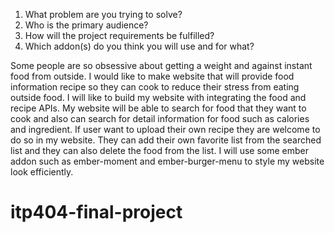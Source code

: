 1. What problem are you trying to solve?
2. Who is the primary audience?
3. How will the project requirements be fulfilled?
4. Which addon(s) do you think you will use and for what?

Some people are so obsessive about getting a weight and against instant food from outside. I would like to make website that will provide food information recipe so they can cook to reduce their stress from eating outside food. I will like to build my website with integrating the food and recipe APIs. My website will be able to search for food that they want to cook and also can search for detail information for food such as calories and ingredient. If user want to upload their own recipe they are welcome to do so in my website. They can add their own favorite list from the searched list and they can also delete the food from the list. I will use some ember addon such as ember-moment and ember-burger-menu to style my website look efficiently.
# itp404-final-project
